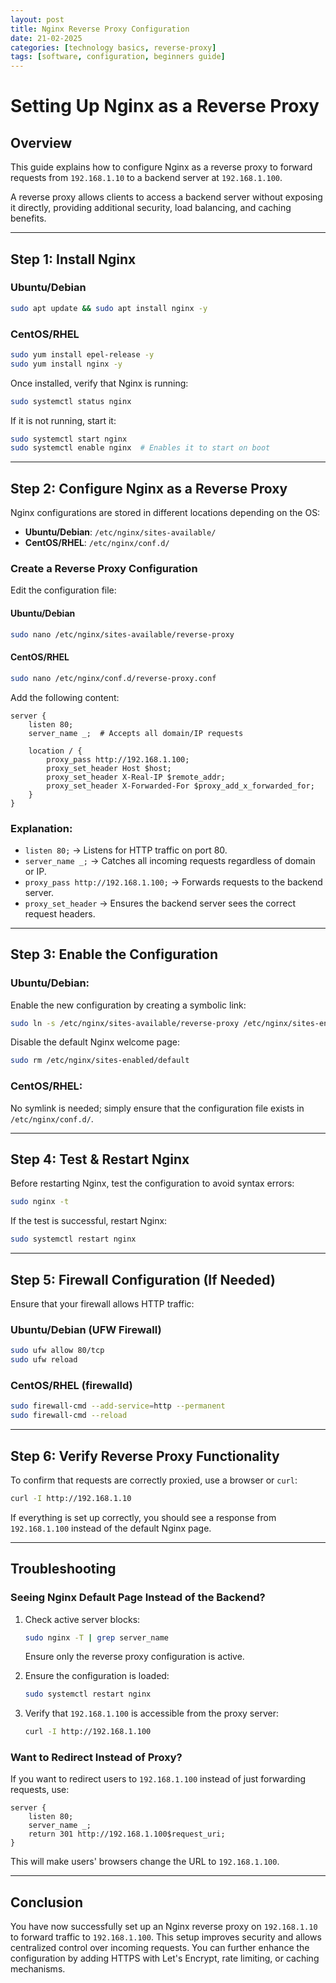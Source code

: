 ```yaml
---
layout: post
title: Nginx Reverse Proxy Configuration
date: 21-02-2025
categories: [technology basics, reverse-proxy]
tags: [software, configuration, beginners guide]
---
```


# **Setting Up Nginx as a Reverse Proxy**

## **Overview**
This guide explains how to configure Nginx as a reverse proxy to forward requests from `192.168.1.10` to a backend server at `192.168.1.100`.

A reverse proxy allows clients to access a backend server without exposing it directly, providing additional security, load balancing, and caching benefits.

---

## **Step 1: Install Nginx**

### **Ubuntu/Debian**
```bash
sudo apt update && sudo apt install nginx -y
```

### **CentOS/RHEL**
```bash
sudo yum install epel-release -y
sudo yum install nginx -y
```

Once installed, verify that Nginx is running:
```bash
sudo systemctl status nginx
```
If it is not running, start it:
```bash
sudo systemctl start nginx
sudo systemctl enable nginx  # Enables it to start on boot
```

---

## **Step 2: Configure Nginx as a Reverse Proxy**

Nginx configurations are stored in different locations depending on the OS:
- **Ubuntu/Debian**: `/etc/nginx/sites-available/`
- **CentOS/RHEL**: `/etc/nginx/conf.d/`

### **Create a Reverse Proxy Configuration**
Edit the configuration file:

#### **Ubuntu/Debian**
```bash
sudo nano /etc/nginx/sites-available/reverse-proxy
```

#### **CentOS/RHEL**
```bash
sudo nano /etc/nginx/conf.d/reverse-proxy.conf
```

Add the following content:
```nginx
server {
    listen 80;
    server_name _;  # Accepts all domain/IP requests

    location / {
        proxy_pass http://192.168.1.100;
        proxy_set_header Host $host;
        proxy_set_header X-Real-IP $remote_addr;
        proxy_set_header X-Forwarded-For $proxy_add_x_forwarded_for;
    }
}
```

### **Explanation:**
- `listen 80;` → Listens for HTTP traffic on port 80.
- `server_name _;` → Catches all incoming requests regardless of domain or IP.
- `proxy_pass http://192.168.1.100;` → Forwards requests to the backend server.
- `proxy_set_header` → Ensures the backend server sees the correct request headers.

---

## **Step 3: Enable the Configuration**

### **Ubuntu/Debian:**
Enable the new configuration by creating a symbolic link:
```bash
sudo ln -s /etc/nginx/sites-available/reverse-proxy /etc/nginx/sites-enabled/
```
Disable the default Nginx welcome page:
```bash
sudo rm /etc/nginx/sites-enabled/default
```

### **CentOS/RHEL:**
No symlink is needed; simply ensure that the configuration file exists in `/etc/nginx/conf.d/`.

---

## **Step 4: Test & Restart Nginx**

Before restarting Nginx, test the configuration to avoid syntax errors:
```bash
sudo nginx -t
```
If the test is successful, restart Nginx:
```bash
sudo systemctl restart nginx
```

---

## **Step 5: Firewall Configuration (If Needed)**
Ensure that your firewall allows HTTP traffic:

### **Ubuntu/Debian (UFW Firewall)**
```bash
sudo ufw allow 80/tcp
sudo ufw reload
```

### **CentOS/RHEL (firewalld)**
```bash
sudo firewall-cmd --add-service=http --permanent
sudo firewall-cmd --reload
```

---

## **Step 6: Verify Reverse Proxy Functionality**
To confirm that requests are correctly proxied, use a browser or `curl`:
```bash
curl -I http://192.168.1.10
```
If everything is set up correctly, you should see a response from `192.168.1.100` instead of the default Nginx page.

---

## **Troubleshooting**

### **Seeing Nginx Default Page Instead of the Backend?**
1. Check active server blocks:
   ```bash
   sudo nginx -T | grep server_name
   ```
   Ensure only the reverse proxy configuration is active.

2. Ensure the configuration is loaded:
   ```bash
   sudo systemctl restart nginx
   ```

3. Verify that `192.168.1.100` is accessible from the proxy server:
   ```bash
   curl -I http://192.168.1.100
   ```

### **Want to Redirect Instead of Proxy?**
If you want to redirect users to `192.168.1.100` instead of just forwarding requests, use:
```nginx
server {
    listen 80;
    server_name _;
    return 301 http://192.168.1.100$request_uri;
}
```
This will make users' browsers change the URL to `192.168.1.100`.

---

## **Conclusion**
You have now successfully set up an Nginx reverse proxy on `192.168.1.10` to forward traffic to `192.168.1.100`. This setup improves security and allows centralized control over incoming requests. You can further enhance the configuration by adding HTTPS with Let's Encrypt, rate limiting, or caching mechanisms.

